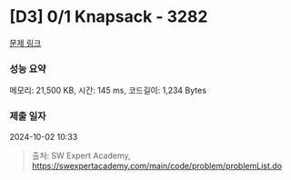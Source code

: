 # [D3] 0/1 Knapsack - 3282 

[문제 링크](https://swexpertacademy.com/main/code/problem/problemDetail.do?contestProbId=AWBJAVpqrzQDFAWr) 

### 성능 요약

메모리: 21,500 KB, 시간: 145 ms, 코드길이: 1,234 Bytes

### 제출 일자

2024-10-02 10:33



> 출처: SW Expert Academy, https://swexpertacademy.com/main/code/problem/problemList.do